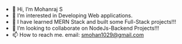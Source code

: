 - 👋 Hi, I’m Mohanraj S
- 👀 I’m interested in Developing Web applications.
- 🌱 I have learned MERN Stack and built some Full-Stack projects!!! 
- 💞️ I’m looking to collaborate on NodeJs-Backend Projects!!!
- 📫 How to reach me. email: smohan1029@gmail.com

<!---
mohanraj-exe/mohanraj-exe is a ✨ special ✨ repository because its `README.md` (this file) appears on your GitHub profile.
You can click the Preview link to take a look at your changes.
--->
